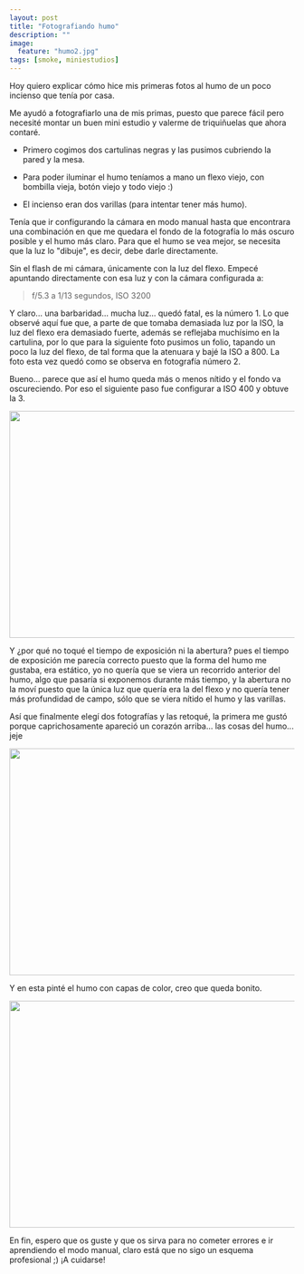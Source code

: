 ```yaml
---
layout: post
title: "Fotografiando humo"
description: ""
image:
  feature: "humo2.jpg"
tags: [smoke, miniestudios]
---
```


Hoy quiero explicar cómo hice mis primeras fotos al humo de un poco incienso que tenía por casa.

Me ayudó a fotografiarlo una de mis primas, puesto que parece fácil pero necesité montar un buen mini estudio y valerme de triquiñuelas que ahora contaré.

- Primero cogimos dos cartulinas negras y las pusimos cubriendo la pared y la mesa.

- Para poder iluminar el humo teníamos a mano un flexo viejo, con bombilla vieja, botón viejo y todo viejo :)

- El incienso eran dos varillas (para intentar tener más humo).

Tenía que ir configurando la cámara en modo manual hasta que encontrara una combinación en que me quedara el fondo de la fotografía lo más oscuro posible y el humo más claro. Para que el humo se vea mejor, se necesita que la luz lo "dibuje", es decir, debe darle directamente.

Sin el flash de mi cámara, únicamente con la luz del flexo. Empecé apuntando directamente con esa luz y con la cámara configurada a:

> f/5.3  a 1/13 segundos, ISO 3200

Y claro... una barbaridad... mucha luz... quedó fatal, es la  número 1. Lo que observé aquí fue que, a parte de que tomaba demasiada luz por la ISO, la luz del flexo era demasiado fuerte, además se reflejaba muchísimo en la cartulina, por lo que para la siguiente foto pusimos un folio, tapando un poco la luz del flexo, de tal forma que la atenuara y bajé la ISO a 800. La foto esta vez quedó como se observa en fotografía número 2.

Bueno... parece que así el humo queda más o menos nítido y el fondo va oscureciendo. Por eso el siguiente paso fue configurar a ISO 400 y obtuve la 3.

<img class="aligncenter size-full wp-image-388" src="//emerrefe.github.io/photography-blog/images/humo1.jpg" width="2288" height="400" />

Y ¿por qué no toqué el tiempo de exposición ni la abertura? pues el tiempo de exposición me parecía correcto puesto que la forma del humo me gustaba, era estático, yo no quería que se viera un recorrido anterior del humo, algo que pasaría si exponemos durante más tiempo,  y la abertura no la moví puesto que la única luz que quería era la del flexo y no quería tener más profundidad de campo, sólo que se viera nítido el humo y las varillas.

Así que finalmente elegí dos fotografías y las retoqué, la primera me gustó porque caprichosamente apareció un corazón arriba... las cosas del humo... jeje

<img class="aligncenter size-full wp-image-388" src="//emerrefe.github.io/photography-blog/images/humo2.jpg" width="2288" height="400" />

Y en esta pinté el humo con capas de color, creo que queda bonito.

<img class="aligncenter size-full wp-image-388" src="//emerrefe.github.io/photography-blog/images/humo3.jpg" width="2288" height="400" />


En fin, espero que os guste y que os sirva para no cometer errores e ir aprendiendo el modo manual, claro está que no sigo un esquema profesional ;) 
¡A cuidarse!

